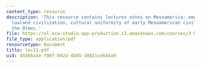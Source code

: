 ```yaml
---
content_type: resource
description: 'This resource contains lectures notes on Mesoamerica: emergence of early
  lowland civilization, cultural uniformity of early Mesoamerican civilizations, and
  the Olmec.'
file: https://ol-ocw-studio-app-production.s3.amazonaws.com/courses/3-986-the-human-past-introduction-to-archaeology-fall-2006/45566a3ef98f042d4b8518821ce643a9_lec11.pdf
file_type: application/pdf
resourcetype: Document
title: lec11.pdf
uid: 45566a3e-f98f-042d-4b85-18821ce643a9
---
```

